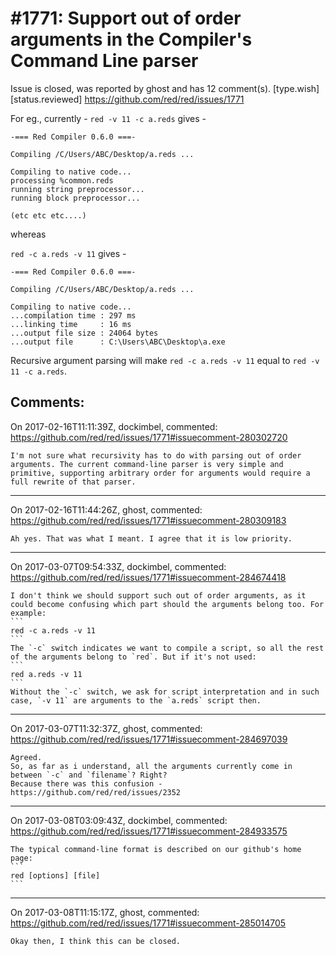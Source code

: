 
#1771: Support out of order arguments in the Compiler's Command Line parser
================================================================================
Issue is closed, was reported by ghost and has 12 comment(s).
[type.wish] [status.reviewed]
<https://github.com/red/red/issues/1771>

For eg., currently -
`red -v 11 -c a.reds` gives  -

```
-=== Red Compiler 0.6.0 ===-

Compiling /C/Users/ABC/Desktop/a.reds ...

Compiling to native code...
processing %common.reds
running string preprocessor...
running block preprocessor...

(etc etc etc....)

```

whereas 

`red -c a.reds -v 11` gives -

```
-=== Red Compiler 0.6.0 ===-

Compiling /C/Users/ABC/Desktop/a.reds ...

Compiling to native code...
...compilation time : 297 ms
...linking time     : 16 ms
...output file size : 24064 bytes
...output file      : C:\Users\ABC\Desktop\a.exe
```

Recursive argument parsing will make `red -c a.reds -v 11` equal to `red -v 11 -c a.reds`.



Comments:
--------------------------------------------------------------------------------

On 2017-02-16T11:11:39Z, dockimbel, commented:
<https://github.com/red/red/issues/1771#issuecomment-280302720>

    I'm not sure what recursivity has to do with parsing out of order arguments. The current command-line parser is very simple and primitive, supporting arbitrary order for arguments would require a full rewrite of that parser.

--------------------------------------------------------------------------------

On 2017-02-16T11:44:26Z, ghost, commented:
<https://github.com/red/red/issues/1771#issuecomment-280309183>

    Ah yes. That was what I meant. I agree that it is low priority.

--------------------------------------------------------------------------------

On 2017-03-07T09:54:33Z, dockimbel, commented:
<https://github.com/red/red/issues/1771#issuecomment-284674418>

    I don't think we should support such out of order arguments, as it could become confusing which part should the arguments belong too. For example:
    ```
    red -c a.reds -v 11
    ```
    The `-c` switch indicates we want to compile a script, so all the rest of the arguments belong to `red`. But if it's not used:
    ```
    red a.reds -v 11
    ```
    Without the `-c` switch, we ask for script interpretation and in such case, `-v 11` are arguments to the `a.reds` script then.

--------------------------------------------------------------------------------

On 2017-03-07T11:32:37Z, ghost, commented:
<https://github.com/red/red/issues/1771#issuecomment-284697039>

    Agreed.
    So, as far as i understand, all the arguments currently come in between `-c` and `filename`? Right? 
    Because there was this confusion - https://github.com/red/red/issues/2352

--------------------------------------------------------------------------------

On 2017-03-08T03:09:43Z, dockimbel, commented:
<https://github.com/red/red/issues/1771#issuecomment-284933575>

    The typical command-line format is described on our github's home page:
    ```
    red [options] [file]
    ```

--------------------------------------------------------------------------------

On 2017-03-08T11:15:17Z, ghost, commented:
<https://github.com/red/red/issues/1771#issuecomment-285014705>

    Okay then, I think this can be closed.

